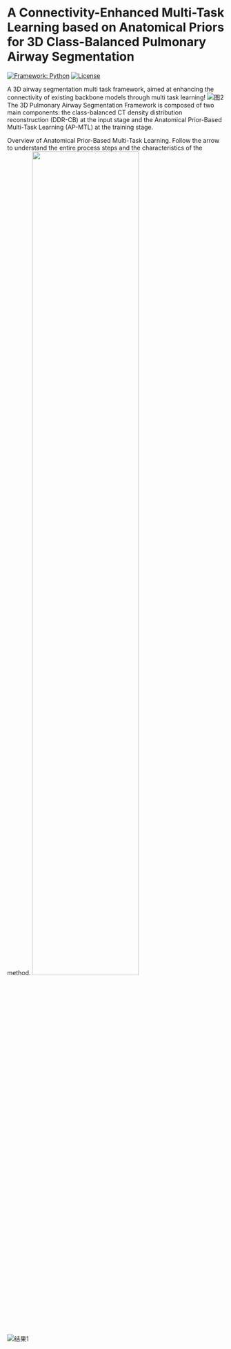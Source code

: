 # A Connectivity-Enhanced Multi-Task Learning based on Anatomical Priors for 3D Class-Balanced Pulmonary Airway Segmentation
[![Framework: Python](https://img.shields.io/badge/Framework-PyTorch-orange.svg)](https://pytorch.org/)
[![License](https://img.shields.io/badge/License-MIT-red.svg)](https://opensource.org/licenses/MIT)

A 3D airway segmentation multi task framework, aimed at enhancing the connectivity of existing backbone models through multi task learning!
![图2](https://github.com/user-attachments/assets/a12fe472-ccaf-4f7a-8fa9-174f7222c494)
The 3D Pulmonary Airway Segmentation Framework is composed of two main components: the class-balanced CT density distribution reconstruction (DDR-CB) at the input stage and the Anatomical Prior-Based Multi-Task Learning
(AP-MTL) at the training stage.


Overview of Anatomical Prior-Based Multi-Task Learning. Follow the arrow to understand the entire process steps and the characteristics of the method.
<img src = “https://github.com/user-attachments/assets/1446ef87-d6e7-4368-8410-3331f44faef8”) width="70%">


![结果1](https://github.com/user-attachments/assets/1df07ae3-eb49-49cb-92cf-df6b445603fc)
